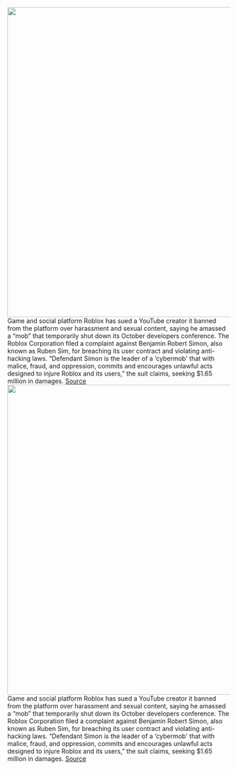 <img src='https://cdn.vox-cdn.com/thumbor/BlI7u4BBGbZhmRxA1MilJq9sogs=/0x0:1920x1080/1200x800/filters:focal(807x387:1113x693)/cdn.vox-cdn.com/uploads/chorus_image/image/70187917/LNX_Concert_Old_Town_Road.0.png' width='700px' /><br/>
Game and social platform Roblox has sued a YouTube creator it banned from the platform over harassment and sexual content, saying he amassed a “mob” that temporarily shut down its October developers conference. The Roblox Corporation filed a complaint against Benjamin Robert Simon, also known as Ruben Sim, for breaching its user contract and violating anti-hacking laws. “Defendant Simon is the leader of a ‘cybermob' that with malice, fraud, and oppression, commits and encourages unlawful acts designed to injure Roblox and its users,” the suit claims, seeking $1.65 million in damages.
<a href='https://www.theverge.com/2021/11/24/22800526/roblox-lawsuit-benjamin-robert-simon-ruben-sim-harassment-rdc-shutdown-terrorism'> Source <a/><img src='https://cdn.vox-cdn.com/thumbor/BlI7u4BBGbZhmRxA1MilJq9sogs=/0x0:1920x1080/1200x800/filters:focal(807x387:1113x693)/cdn.vox-cdn.com/uploads/chorus_image/image/70187917/LNX_Concert_Old_Town_Road.0.png' width='700px' /><br/>
Game and social platform Roblox has sued a YouTube creator it banned from the platform over harassment and sexual content, saying he amassed a “mob” that temporarily shut down its October developers conference. The Roblox Corporation filed a complaint against Benjamin Robert Simon, also known as Ruben Sim, for breaching its user contract and violating anti-hacking laws. “Defendant Simon is the leader of a ‘cybermob' that with malice, fraud, and oppression, commits and encourages unlawful acts designed to injure Roblox and its users,” the suit claims, seeking $1.65 million in damages.
<a href='https://www.theverge.com/2021/11/24/22800526/roblox-lawsuit-benjamin-robert-simon-ruben-sim-harassment-rdc-shutdown-terrorism'> Source <a/>